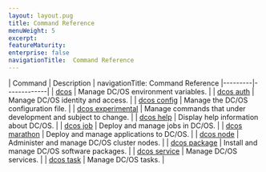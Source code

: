 ```yaml
---
layout: layout.pug
title: Command Reference
menuWeight: 5
excerpt:
featureMaturity:
enterprise: false
navigationTitle:  Command Reference
---
```


<!-- This source repo for this topic is https://github.com/dcos/dcos-docs -->



| Command | Description |
navigationTitle:  Command Reference
|---------|-------------|
| [dcos](/docs/1.9/cli/command-reference/dcos-auth/)   | Manage DC/OS environment variables. |
| [dcos auth](/docs/1.9/cli/command-reference/dcos-auth/)   |  Manage DC/OS identity and access. |
| [dcos config](/docs/1.9/cli/command-reference/dcos-config/) |  Manage the DC/OS configuration file. |
| [dcos experimental](/docs/1.9/cli/command-reference/dcos-experimental/) | Manage commands that under development and subject to change. |
| [dcos help](/docs/1.9/cli/command-reference/dcos-help/)    | Display help information about DC/OS.  |
| [dcos job](/docs/1.9/cli/command-reference/dcos-job/)    | Deploy and manage jobs in DC/OS.  |
| [dcos marathon](/docs/1.9/cli/command-reference/dcos-marathon/)  |  Deploy and manage applications to DC/OS.  |
| [dcos node](/docs/1.9/cli/command-reference/dcos-node/)   |  Administer and manage DC/OS cluster nodes.  |
| [dcos package](/docs/1.9/cli/command-reference/dcos-package/) | Install and manage DC/OS software packages. |
| [dcos service](/docs/1.9/cli/command-reference/dcos-service/)  |  Manage DC/OS services.  |
| [dcos task](/docs/1.9/cli/command-reference/dcos-task/)  |  Manage DC/OS tasks.  |



